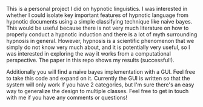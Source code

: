 This is a personal project I did on hypnotic linguistics. I was interested in whether I could isolate key important features of hypnotic language from hypnotic documents using a simple classifying technique like naive bayes. This would be useful because there is not very much literature on how to properly conduct a hypnotic induction and there is a lot of myth surrounding hypnosis in general. However, hypnosis is a scientific phenomenon that we simply do not know very much about, and it is potentially very useful, so I was interested in exploring the way it works from a computational perspective. The paper in this repo shows my results (successful!). 

Additionally you will find a naive bayes implementation with a GUI. Feel free to take this code and expand on it. Currently the GUI is written so that the system will only work if you have 2 categories, but I'm sure there's an easy way to generalize the design to multiple classes. Feel free to get in touch with me if you have any comments or questions!
